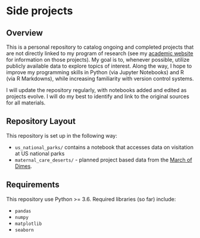 # Side projects
 
## Overview
This is a personal repository to catalog ongoing and completed projects that are not directly linked to my program of research (see my [academic website](brendanostlund.com) for information on those projects). My goal is to, whenever possible, utilize publicly available data to explore topics of interest. Along the way, I hope to improve my programming skills in Python (via Jupyter Notebooks) and R (via R Markdowns), while increasing familiarity with version control systems. 

I will update the repository regularly, with notebooks added and edited as projects evolve. I will do my best to identify and link to the original sources for all materials.

## Repository Layout
This repository is set up in the following way:

- `us_national_parks/` contains a notebook that accesses data on visitation at US national parks
- `maternal_care_deserts/` - planned project based data from the [March of Dimes](https://www.marchofdimes.org/peristats/data?reg=99&top=23&slev=4&sreg=11).

## Requirements
This repository use Python >= 3.6. Required libraries (so far) include:
- `pandas`
- `numpy`
- `matplotlib`
- `seaborn`

